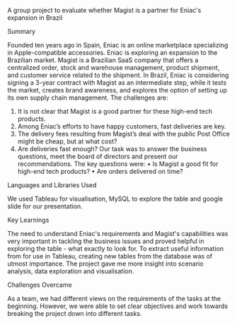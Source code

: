 A group project to evaluate whether Magist is a partner for Eniac's expansion in Brazil

Summary

Founded ten years ago in Spain, Eniac is an online marketplace specializing in Apple-compatible accessories. Eniac is exploring an expansion to the Brazilian market. Magist is a Brazilian SaaS company that offers a centralized order, stock and warehouse management, product shipment, and customer service related to the shipment. In Brazil, Eniac is considering signing a 3-year contract with Magist as an intermediate step, while it tests the market, creates brand awareness, and explores the option of setting up its own supply chain management. The challenges are:
1.	It is not clear that Magist is a good partner for these high-end tech products.
2.	Among Eniac’s efforts to have happy customers, fast deliveries are key.
3.	The delivery fees resulting from Magist’s deal with the public Post Office might be cheap, but at what cost? 
4.	Are deliveries fast enough?
Our task was to answer the business questions, meet the board of directors and present our recommendations. 
The key questions were:
•	Is Magist a good fit for high-end tech products?
•	Are orders delivered on time?

Languages and Libraries Used

We used Tableau for visualisation, MySQL to explore the table and google slide for our presentation.

Key Learnings

The need to understand Eniac's requirements and Magist's capabilities was very important in tackling the business issues and proved helpful in exploring the table - what exactly to look for. To extract useful information from for use in Tableau, creating new tables from the database was of utmost importance. The project gave me more insight into scenario analysis, data exploration and visualisation.

Challenges Overcame

As a team, we had different views on the requirements of the tasks at the beginning. However, we were able to set clear objectives and work towards breaking the project down into different tasks.
